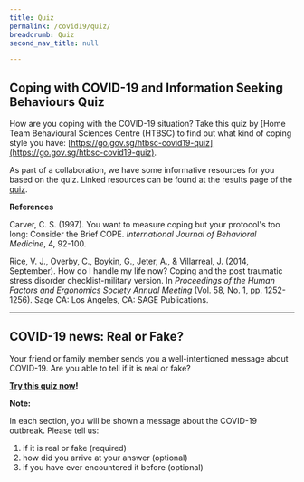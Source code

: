 ```yaml
---
title: Quiz
permalink: /covid19/quiz/
breadcrumb: Quiz
second_nav_title: null

---
```



## Coping with COVID-19 and Information Seeking Behaviours Quiz

How are you coping with the COVID-19 situation?  Take this quiz by [Home Team Behavioural Sciences Centre (HTBSC) to find out what kind of coping style you have: [https://go.gov.sg/htbsc-covid19-quiz](https://go.gov.sg/htbsc-covid19-quiz).

As part of a collaboration, we have some informative resources for you based on the quiz. Linked resources can be found at the results page of the [quiz](https://go.gov.sg/htbsc-covid19-quiz). 



**References**

Carver, C. S. (1997). You want to measure coping but your protocol's too long: Consider the Brief COPE. *International Journal of Behavioral Medicine*, 4, 92-100.

Rice, V. J., Overby, C., Boykin, G., Jeter, A., & Villarreal, J. (2014, September). How do I handle my life now? Coping and the post traumatic stress disorder checklist-military version. In *Proceedings of the Human Factors and Ergonomics Society Annual Meeting* (Vol. 58, No. 1, pp. 1252-1256). Sage CA: Los Angeles, CA: SAGE Publications.



<hr>

## COVID-19 news: Real or Fake?

Your friend or family member sends you a well-intentioned message about COVID-19. Are you able to tell if it is real or fake?

[**Try this quiz now**](https://go.gov.sg/covid19-quiz1)**!**



**Note:**

In each section, you will be shown a message about the COVID-19 outbreak. Please tell us:
1) if it is real or fake (required)
2) how did you arrive at your answer (optional)
3) if you have ever encountered it before (optional)


